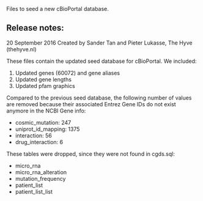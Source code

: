 Files to seed a new cBioPortal database.

Release notes:
----

20 September 2016
Created by Sander Tan and Pieter Lukasse, The Hyve (thehyve.nl)

These files contain the updated seed database for cBioPortal. We included:
1. Updated genes (60072) and gene aliases
2. Updated gene lengths
3. Updated pfam graphics

Compared to the previous seed database, the following number of values are removed because their associated Entrez Gene IDs do not exist anymore in the NCBI Gene info:
- cosmic_mutation: 247
- uniprot_id_mapping: 1375
- interaction: 56
- drug_interaction: 6

These tables were dropped, since they were not found in cgds.sql:
- micro_rna
- micro_rna_alteration
- mutation_frequency
- patient_list
- patient_list_list
